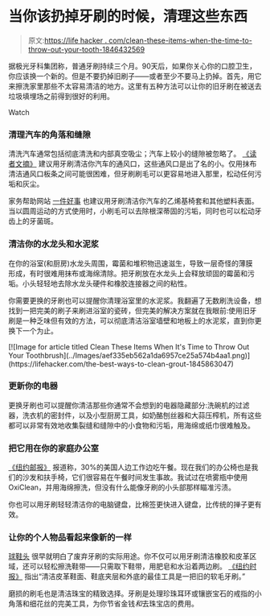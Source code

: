 # 当你该扔掉牙刷的时候，清理这些东西

> 原文:[https://life hacker . com/clean-these-items-when-the-time-to-throw-out-your-tooth-1846432569](https://lifehacker.com/clean-these-items-when-its-time-to-throw-out-your-tooth-1846432569)

据极光牙科集团称，普通牙刷持续三个月。90天后，如果你关心你的口腔卫生，你应该换一个新的。但是不要扔掉旧刷子——或者至少不要马上扔掉。首先，用它来擦洗家里那些不太容易清洁的地方。这里有五种方法可以让你的旧牙刷在被送去垃圾填埋场之前得到很好的利用。

Watch

### 清理汽车的角落和缝隙

清洗汽车通常包括彻底清洗和内部真空吸尘；汽车上较小的缝隙被忽略了。 [《读者文摘》](https://www.rd.com/list/clean-things-with-toothbrush/) 建议用牙刷清洁你汽车的通风口，这些通风口是出了名的小。仅用抹布清洁通风口板条之间可能很困难，但牙刷刷毛可以更容易地进入那里，松动任何污垢和灰尘。

家务帮助网站 [一件好事](https://www.onegoodthingbyjillee.com/11-things-you-can-clean-with-a-toothbrush/) 也建议用牙刷清洁你汽车的乙烯基椅套和其他塑料表面。当以圆周运动的方式使用时，小刷毛可以去除根深蒂固的污垢，同时也可以松动牙齿上的牙菌斑。

### 清洁你的水龙头和水泥浆

在你的浴室(和厨房)水龙头周围，霉菌和堆积物迅速滋生，导致一层奇怪的薄膜 形成，有时很难用抹布或海绵清除。把牙刷放在水龙头上会释放顽固的霉菌和污垢。小头轻轻地去除水龙头硬件和橡胶连接器之间的粘性。

你需要更换的牙刷也可以提醒你清理浴室里的水泥浆。我翻遍了无数刷洗设备，想找到一把完美的刷子来刷进浴室的瓷砖，但完美的解决方案就在我眼前:使用旧牙刷是一种乏味但有效的方法，可以彻底清洁浴室墙壁和地板上的水泥浆，直到你更换下一个为止。

<aside data-commerce-source="inset" class="sc-16a0mhj-2 gAjHzr">[![Image for article titled Clean These Items When It&#39;s Time to Throw Out Your Toothbrush](../Images/aef335eb562a1da6957ce25a574b4aa1.png)](https://lifehacker.com/the-best-ways-to-clean-grout-1845863047)</aside>

### 更新你的电器

更换牙刷也可以提醒你清洁那些你通常不会想到的电器隐藏部分:洗碗机的过滤器，洗衣机的密封件，以及小型厨房工具，如奶酪刨丝器和大蒜压榨机，所有这些都可以非常有效地收集裂缝和缝隙中的小食物和污垢，用海绵或纸巾很难触及。

### 把它用在你的家庭办公室

[《纽约邮报》](https://nypost.com/2018/08/30/half-of-us-workers-dont-feel-like-they-can-take-a-real-lunch-break/) 报道称，30%的美国人边工作边吃午餐。现在我们的办公椅也是我们的沙发和扶手椅，它们很容易在午餐时间发生事故。我试过在喷雾瓶中使用OxiClean，并用海绵擦洗，但没有什么能像牙刷的小头部那样瞄准污渍。

你也可以用牙刷轻轻清洁你的电脑键盘，比棉签更快进入键盘，比传统的掸子更有效。

### 让你的个人物品看起来像新的一样

[球鞋头](https://www.dictionary.com/browse/sneakerhead) 很早就明白了废弃牙刷的实际用途。你不仅可以用牙刷清洁橡胶和皮革区域，还可以轻松擦洗鞋带——只需取下鞋带，用肥皂和水沿着两边刷。 [《纽约时报》](https://www.nytimes.com/2019/11/14/smarter-living/the-basics-of-caring-for-your-sneakers.html) 指出“清洁皮革鞋面、鞋底夹层和外底的最佳工具是一把旧的软毛牙刷。”

磨损的刷毛也是清洁珠宝的精致选择。牙刷是处理珍珠耳环或镶嵌宝石的戒指的小角落和细花丝的完美工具，为你节省金钱*和*去珠宝店的费用。